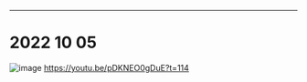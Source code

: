 
-----------
 
# 2022 10 05 

![image](https://user-images.githubusercontent.com/114882444/193972272-a68a9836-c5fe-4ce7-812a-0080322cce25.png)
https://youtu.be/pDKNEO0gDuE?t=114
